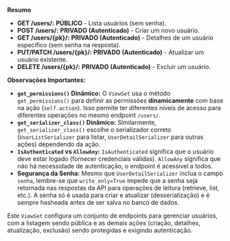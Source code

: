 **Resumo**

*   **GET /users/:**  **PÚBLICO** - Lista usuários (sem senha).
*   **POST /users/:**  **PRIVADO (Autenticado)** - Criar um novo usuário.
*   **GET /users/{pk}/:** **PRIVADO (Autenticado)** - Detalhes de um usuário específico (sem senha na resposta).
*   **PUT/PATCH /users/{pk}/:** **PRIVADO (Autenticado)** - Atualizar um usuário existente.
*   **DELETE /users/{pk}/:** **PRIVADO (Autenticado)** - Excluir um usuário.

**Observações Importantes:**

*   **`get_permissions()` Dinâmico:** O `ViewSet` usa o método `get_permissions()` para definir as permissões **dinamicamente** com base na ação (`self.action`). Isso permite ter diferentes níveis de acesso para diferentes operações no mesmo endpoint `/users/`.
*   **`get_serializer_class()` Dinâmico:** Similarmente, `get_serializer_class()` escolhe o serializador correto (`UserListSerializer` para listar, `UserDetailSerializer` para outras ações) dependendo da ação.
*   **`IsAuthenticated` vs `AllowAny`:** `IsAuthenticated` significa que o usuário deve estar logado (fornecer credenciais válidas). `AllowAny` significa que não há necessidade de autenticação, o endpoint é acessível a todos.
*   **Segurança da Senha:**  Mesmo que `UserDetailSerializer` inclua o campo `senha`, lembre-se que `write_only=True` impede que a senha seja retornada nas respostas da API para operações de leitura (retrieve, list, etc.). A senha só é usada para criar e atualizar (desserialização) e é sempre hasheada antes de ser salva no banco de dados.

Este `ViewSet` configura um conjunto de endpoints para gerenciar usuários, com a listagem sendo pública e as demais ações (criação, detalhes, atualização, exclusão) sendo protegidas e exigindo autenticação.
